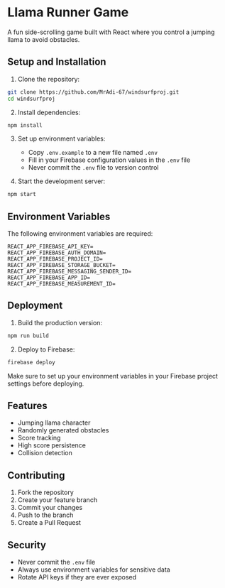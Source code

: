 # Llama Runner Game

A fun side-scrolling game built with React where you control a jumping llama to avoid obstacles.

## Setup and Installation

1. Clone the repository:
```bash
git clone https://github.com/MrAdi-67/windsurfproj.git
cd windsurfproj
```

2. Install dependencies:
```bash
npm install
```

3. Set up environment variables:
   - Copy `.env.example` to a new file named `.env`
   - Fill in your Firebase configuration values in the `.env` file
   - Never commit the `.env` file to version control

4. Start the development server:
```bash
npm start
```

## Environment Variables

The following environment variables are required:

```
REACT_APP_FIREBASE_API_KEY=
REACT_APP_FIREBASE_AUTH_DOMAIN=
REACT_APP_FIREBASE_PROJECT_ID=
REACT_APP_FIREBASE_STORAGE_BUCKET=
REACT_APP_FIREBASE_MESSAGING_SENDER_ID=
REACT_APP_FIREBASE_APP_ID=
REACT_APP_FIREBASE_MEASUREMENT_ID=
```

## Deployment

1. Build the production version:
```bash
npm run build
```

2. Deploy to Firebase:
```bash
firebase deploy
```

Make sure to set up your environment variables in your Firebase project settings before deploying.

## Features

- Jumping llama character
- Randomly generated obstacles
- Score tracking
- High score persistence
- Collision detection

## Contributing

1. Fork the repository
2. Create your feature branch
3. Commit your changes
4. Push to the branch
5. Create a Pull Request

## Security

- Never commit the `.env` file
- Always use environment variables for sensitive data
- Rotate API keys if they are ever exposed